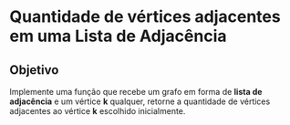 # Quantidade de vértices adjacentes em uma Lista de Adjacência

## Objetivo

Implemente uma função que recebe um grafo em forma de **lista de adjacência** e um vértice **k** qualquer, retorne a quantidade de vértices adjacentes ao vértice **k** escolhido inicialmente.